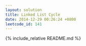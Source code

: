 ```yaml
---
layout: solution
title: Linked List Cycle
date: 2014-12-29 00:26:24 +0800
leetcode_id: 141
---
```

{% include_relative README.md %}
